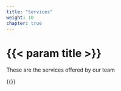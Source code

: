 ```yaml
---
title: "Services"
weight: 10
chapter: true
---
```


# {{< param title >}}

These are the services offered by our team

{{<children>}}